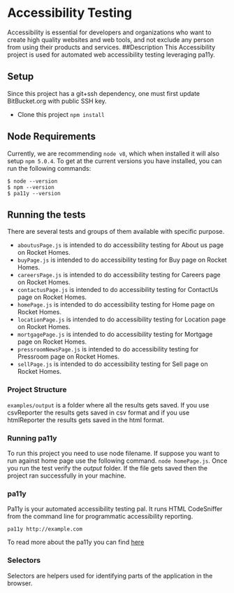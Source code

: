 # Accessibility Testing
Accessibility is essential for developers and organizations who want to create high quality websites and web tools, and not exclude any person from using their products and services.
##Description
This Accessibility project is used for automated web accessibility testing leveraging pa11y.
## Setup
Since this project has a git+ssh dependency, one must first update BitBucket.org with public SSH key.
* Clone this project `npm install`
## Node Requirements
Currently, we are recommending `node v8`, which when installed it will also setup `npm 5.0.4`.  To get at the current versions you have installed, you can run the following commands:
```
$ node --version
$ npm --version
$ pa11y --version
```
## Running the tests
There are several tests and groups of them available with specific purpose.
- `aboutusPage.js` is intended to do accessibility testing for About us page on Rocket Homes.
- `buyPage.js` is intended to do accessibility testing for Buy page on Rocket Homes.
- `careersPage.js` is intended to do accessibility testing for Careers page on Rocket Homes.
- `contactusPage.js` is intended to do accessibility testing for ContactUs page on Rocket Homes.
- `homePage.js` is intended to do accessibility testing for Home page on Rocket Homes.
- `locationPage.js` is intended to do accessibility testing for Location page on Rocket Homes.
- `mortgagePage.js` is intended to do accessibility testing for Mortgage page on Rocket Homes.
- `pressroomNewsPage.js` is intended to do accessibility testing for Pressroom page on Rocket Homes.
- `sellPage.js` is intended to do accessibility testing for Sell page on Rocket Homes.
### Project Structure
`examples/output` is a folder where all the results gets saved. If you use csvReporter the results gets saved in csv format and if you use htmlReporter the results gets saved 
in the html format. 
### Running pa11y
To run this project you need to use node filename. If suppose you want to run against home page use the following command. `node homePage.js`. Once you run the test 
verify the *output* folder. If the file gets saved then the project ran successfully in your machine. 
### pa11y
Pa11y is your automated accessibility testing pal. It runs HTML CodeSniffer from the command line for programmatic accessibility reporting.
```
pa11y http://example.com
```
To read more about the pa11y you can find [here](https://github.com/pa11y/pa11y) 
### Selectors
Selectors are helpers used for identifying parts of the application in the browser.